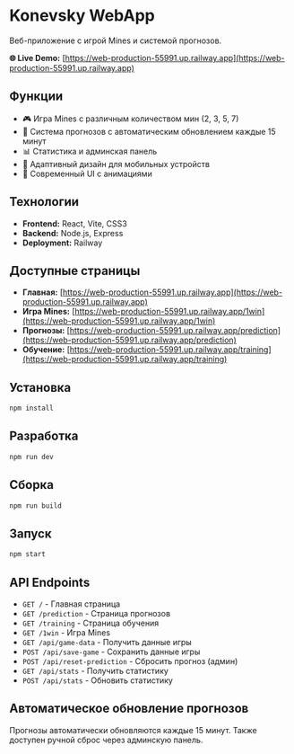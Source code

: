 # Konevsky WebApp

Веб-приложение с игрой Mines и системой прогнозов.

**🌐 Live Demo:** [https://web-production-55991.up.railway.app](https://web-production-55991.up.railway.app)

## Функции

- 🎮 Игра Mines с различным количеством мин (2, 3, 5, 7)
- 🔮 Система прогнозов с автоматическим обновлением каждые 15 минут
- 📊 Статистика и админская панель
- 📱 Адаптивный дизайн для мобильных устройств
- 🎨 Современный UI с анимациями

## Технологии

- **Frontend:** React, Vite, CSS3
- **Backend:** Node.js, Express
- **Deployment:** Railway

## Доступные страницы

- **Главная:** [https://web-production-55991.up.railway.app](https://web-production-55991.up.railway.app)
- **Игра Mines:** [https://web-production-55991.up.railway.app/1win](https://web-production-55991.up.railway.app/1win)
- **Прогнозы:** [https://web-production-55991.up.railway.app/prediction](https://web-production-55991.up.railway.app/prediction)
- **Обучение:** [https://web-production-55991.up.railway.app/training](https://web-production-55991.up.railway.app/training)

## Установка

```bash
npm install
```

## Разработка

```bash
npm run dev
```

## Сборка

```bash
npm run build
```

## Запуск

```bash
npm start
```

## API Endpoints

- `GET /` - Главная страница
- `GET /prediction` - Страница прогнозов
- `GET /training` - Страница обучения
- `GET /1win` - Игра Mines
- `GET /api/game-data` - Получить данные игры
- `POST /api/save-game` - Сохранить данные игры
- `POST /api/reset-prediction` - Сбросить прогноз (админ)
- `GET /api/stats` - Получить статистику
- `POST /api/stats` - Обновить статистику

## Автоматическое обновление прогнозов

Прогнозы автоматически обновляются каждые 15 минут. Также доступен ручной сброс через админскую панель.
